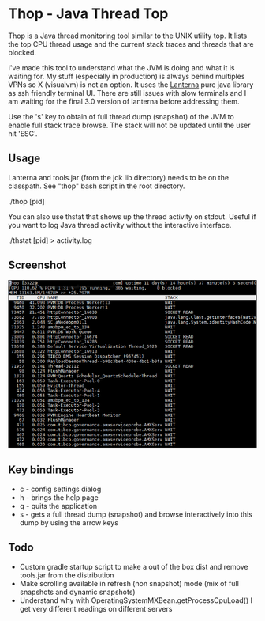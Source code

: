 Thop - Java Thread Top
======================

Thop is a Java thread monitoring tool similar to the UNIX utility top. It lists the top CPU thread usage and the current stack traces and threads that are blocked.

I've made this tool to understand what the JVM is doing and what it is waiting for. My stuff (especially in production) is always behind multiples VPNs so X (visualvm) is not an option. It uses the  [Lanterna](https://github.com/mabe02/lanterna) pure java library as ssh friendly terminal UI. There are still issues with slow terminals and I  am waiting for the final 3.0 version of lanterna before addressing them.

Use the 's' key to obtain of full thread dump (snapshot) of the JVM to enable full stack trace browse. The stack will not be updated until the user hit 'ESC'.

Usage
-----
Lanterna and tools.jar (from the jdk lib directory) needs to be on the classpath. See "thop" bash script in the root directory.

./thop [pid]

You can also use thstat that shows up the thread activity on stdout. Useful if you want to log Java thread activity without the interactive interface.

./thstat [pid] > activity.log

Screenshot
----------
![Screenshot 1](docs/screenshot1.png)

Key bindings 
------------
* c - config settings dialog
* h - brings the help page
* q - quits the application
* s - gets a full thread dump (snapshot) and browse interactively into this dump by using the arrow keys

Todo
----
* Custom gradle startup script to make a out of the box dist and remove tools.jar from the distribution
* Make scrolling available in refresh (non snapshot) mode (mix of full snapshots and dynamic snapshots)
* Understand why with OperatingSystemMXBean.getProcessCpuLoad() I get very different readings on different servers

